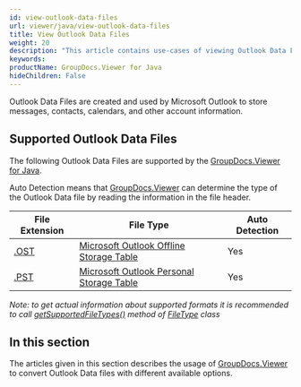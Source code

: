 ```yaml
---
id: view-outlook-data-files
url: viewer/java/view-outlook-data-files
title: View Outlook Data Files
weight: 20
description: "This article contains use-cases of viewing Outlook Data Files with GroupDocs.Viewer within your Java applications."
keywords: 
productName: GroupDocs.Viewer for Java
hideChildren: False
---
```

Outlook Data Files are created and used by Microsoft Outlook to store messages, contacts, calendars, and other account information.

## Supported Outlook Data Files

The following Outlook Data Files are supported by the [GroupDocs.Viewer for Java](https://products.groupdocs.com/viewer/java). 

Auto Detection means that [GroupDocs.Viewer](https://products.groupdocs.com/viewer) can determine the type of the Outlook Data file by reading the information in the file header.

| File Extension | File Type | Auto Detection |
| --- | --- | --- |
| [.OST](https://wiki.fileformat.com/email/ost) | [Microsoft Outlook Offline Storage Table](https://wiki.fileformat.com/email/ost) | Yes |
| [.PST](https://wiki.fileformat.com/email/pst) | [Microsoft Outlook Personal Storage Table](https://wiki.fileformat.com/email/pst) | Yes |

*Note:* _to get actual information about supported formats it is recommended to call [getSupportedFileTypes()](https://apireference.groupdocs.com/viewer/java/com.groupdocs.viewer/FileType#getSupportedFileTypes()) method of [FileType](https://apireference.groupdocs.com/viewer/java/com.groupdocs.viewer/FileType) class_

## In this section

The articles given in this section describes the usage of [GroupDocs.Viewer](https://products.groupdocs.com/viewer) to convert Outlook Data files with different available options.
